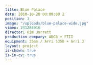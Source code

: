 ```yaml
---
title: Blue Palace
date: 2010-10-20 00:00:00 Z
position: 3
image: "/uploads/blue-palace-wide.jpg"
vimeo: 241288916
director: Kim Jarrett
production-company: AUCB + FTII
equipment: 35mm / Arri 535B + Arri 3
layout: project
is-shown: true
is-in-cv: true
---
```


